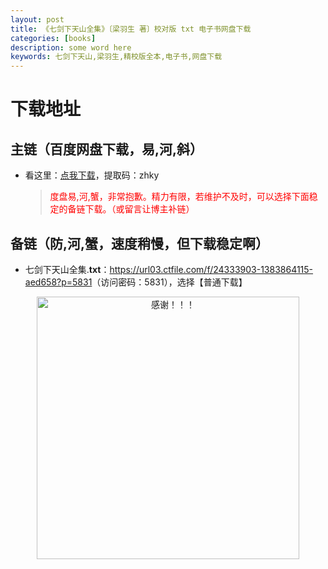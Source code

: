 ```yaml
---
layout: post
title: 《七剑下天山全集》〔‌梁羽生 著〕校对版 txt 电子书网盘下载
categories: [books]
description: some word here
keywords: 七剑下天山,梁羽生,精校版全本,电子书,网盘下载
---
```


# 下载地址

## 主链（百度网盘下载，易,河,斜）

- 看这里：[点我下载](https://pan.baidu.com/s/1iMXUbSbtZQZjDcqDmnWUyw?pwd=zhky)，提取码：zhky

  > <p style="color:red" >度盘易,河,蟹，非常抱歉。精力有限，若维护不及时，可以选择下面稳定的备链下载。（或留言让博主补链）</p>

## 备链（防,河,蟹，速度稍慢，但下载稳定啊）

- 七剑下天山全集.**txt**：<https://url03.ctfile.com/f/24333903-1383864115-aed658?p=5831>（访问密码：5831），选择【普通下载】

<div align="center"><img src="https://pic.imgdb.cn/item/6707df6bd29ded1a8ce37031.gif" alt="感谢！！！" width="420px" height="auto"/></div>
